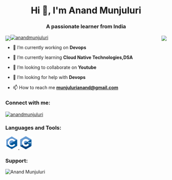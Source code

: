 <h1 align="center">Hi 👋, I'm Anand Munjuluri</h1>
<h3 align="center">A passionate learner from India</h3>
<div>
  <a href="https://github.com/Anand-Munjuluri/github-readme-stats" style="float: left;">
    <img height=200 align="center" src="https://github-readme-stats.vercel.app/api?username=Anand-Munjuluri&show_icons=true&theme=transparent" />
  </a>
  <a href="https://github.com/Anand-Munjuluri/convoychat" style="float: right;">
    <img height=200 align="center" src="https://github-readme-stats.vercel.app/api/top-langs?username=danyalejaz&layout=compact&langs_count=8&card_width=320&theme=transparent" />
  </a>
</div>
<p align="left"> <a href="https://twitter.com/anandmunjuluri" target="blank"><img src="https://img.shields.io/twitter/follow/anandmunjuluri?logo=twitter&style=for-the-badge" alt="anandmunjuluri" /></a> </p>

- 🔭 I’m currently working on **Devops**

- 🌱 I’m currently learning **Cloud Native Technologies,DSA**

- 👯 I’m looking to collaborate on **Youtube**

- 🤝 I’m looking for help with **Devops**

- 📫 How to reach me **munjulurianand@gmail.com**

<h3 align="left">Connect with me:</h3>
<p align="left">
<a href="https://twitter.com/anandmunjuluri" target="blank"><img align="center" src="https://raw.githubusercontent.com/rahuldkjain/github-profile-readme-generator/master/src/images/icons/Social/twitter.svg" alt="anandmunjuluri" height="30" width="40" /></a>
</p>

<h3 align="left">Languages and Tools:</h3>
<p align="left"> <a href="https://www.cprogramming.com/" target="_blank" rel="noreferrer"> <img src="https://raw.githubusercontent.com/devicons/devicon/master/icons/c/c-original.svg" alt="c" width="40" height="40"/> </a> <a href="https://www.w3schools.com/cpp/" target="_blank" rel="noreferrer"> <img src="https://raw.githubusercontent.com/devicons/devicon/master/icons/cplusplus/cplusplus-original.svg" alt="cplusplus" width="40" height="40"/> </a> </p>

<h3 align="left">Support:</h3>
<p><a href="https://www.buymeacoffee.com/Anand Munjuluri"> <img align="left" src="https://cdn.buymeacoffee.com/buttons/v2/default-yellow.png" height="50" width="210" alt="Anand Munjuluri" /></a></p><br><br>
